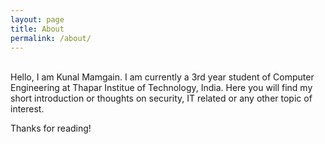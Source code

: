 ```yaml
---
layout: page
title: About
permalink: /about/
---
```

<br>
Hello, I am Kunal Mamgain. I am currently a 3rd year student of Computer Engineering at Thapar Institue of Technology, India.
Here you will find my short introduction or thoughts on security, IT related or any other topic of interest. 

Thanks for reading!
